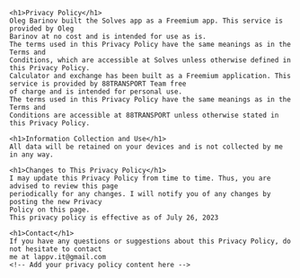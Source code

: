 
<html lang="en">


<body>
    
    <h1>Privacy Policy</h1>
    Oleg Barinov built the Solves app as a Freemium app. This service is provided by Oleg
    Barinov at no cost and is intended for use as is.
    The terms used in this Privacy Policy have the same meanings as in the Terms and
    Conditions, which are accessible at Solves unless otherwise defined in this Privacy Policy.
    Calculator and exchange has been built as a Freemium application. This service is provided by 88TRANSPORT Team free
    of charge and is intended for personal use.
    The terms used in this Privacy Policy have the same meanings as in the Terms and
    Conditions are accessible at 88TRANSPORT unless otherwise stated in this Privacy Policy.
    
    <h1>Information Collection and Use</h1>
    All data will be retained on your devices and is not collected by me in any way.
    
    <h1>Changes to This Privacy Policy</h1>
    I may update this Privacy Policy from time to time. Thus, you are advised to review this page
    periodically for any changes. I will notify you of any changes by posting the new Privacy
    Policy on this page.
    This privacy policy is effective as of July 26, 2023
    
    <h1>Contact</h1>
    If you have any questions or suggestions about this Privacy Policy, do not hesitate to contact
    me at lappv.it@gmail.com
    <!-- Add your privacy policy content here -->

</body>

</html>
